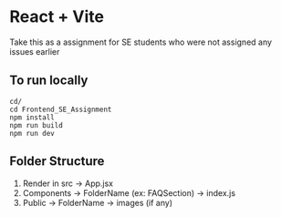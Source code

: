 # React + Vite

Take this as a assignment for SE students who were not assigned any issues earlier

## To run locally

```
cd/
cd Frontend_SE_Assignment
npm install
npm run build
npm run dev
```

## Folder Structure
1. Render in src -> App.jsx
2. Components -> FolderName (ex: FAQSection) -> index.js
3. Public -> FolderName -> images (if any)

